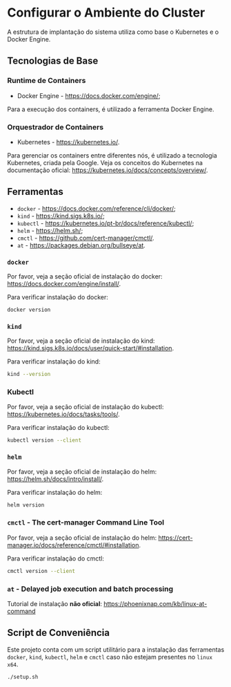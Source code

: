 # Configurar o Ambiente do Cluster

A estrutura de implantação do sistema utiliza como base o Kubernetes e o Docker Engine.

## Tecnologias de Base

### Runtime de Containers

- Docker Engine - <https://docs.docker.com/engine/>;

Para a execução dos containers, é utilizado a ferramenta Docker Engine.

### Orquestrador de Containers

- Kubernetes - <https://kubernetes.io/>.

Para gerenciar os containers entre diferentes nós, é utilizado a tecnologia Kubernetes, criada pela Google. Veja os conceitos do Kubernetes na documentação oficial: <https://kubernetes.io/docs/concepts/overview/>.

## Ferramentas

- `docker` - <https://docs.docker.com/reference/cli/docker/>;
- `kind` - <https://kind.sigs.k8s.io/>;
- `kubectl` - <https://kubernetes.io/pt-br/docs/reference/kubectl/>;
- `helm` - <https://helm.sh/>;
- `cmctl` - <https://github.com/cert-manager/cmctl/>.
- `at` - <https://packages.debian.org/bullseye/at>.

### `docker`

Por favor, veja a seção oficial de instalação do docker: <https://docs.docker.com/engine/install/>.

Para verificar instalação do docker:

```sh
docker version

```

### `kind`

Por favor, veja a seção oficial de instalação do kind: <https://kind.sigs.k8s.io/docs/user/quick-start/#installation>.

Para verificar instalação do kind:

```sh
kind --version
```

### Kubectl

Por favor, veja a seção oficial de instalação do kubectl: <https://kubernetes.io/docs/tasks/tools/>.

Para verificar instalação do kubectl:

```sh
kubectl version --client
```

### `helm`

Por favor, veja a seção oficial de instalação do helm: <https://helm.sh/docs/intro/install/>.

Para verificar instalação do helm:

```sh
helm version
```

### `cmctl` - The cert-manager Command Line Tool

Por favor, veja a seção oficial de instalação do helm: <https://cert-manager.io/docs/reference/cmctl/#installation>.

Para verificar instalação do cmctl:

```sh
cmctl version --client
```

### `at` - Delayed job execution and batch processing

Tutorial de instalação **não oficial**: <https://phoenixnap.com/kb/linux-at-command>

## Script de Conveniência

Este projeto conta com um script utilitário para a instalação das ferramentas `docker`, `kind`, `kubectl`, `helm` e `cmctl` caso não estejam presentes no `linux x64`.

```sh
./setup.sh
```

